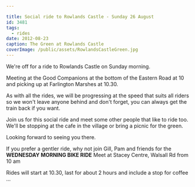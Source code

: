 ```yaml
---

title: Social ride to Rowlands Castle - Sunday 26 August
id: 3481
tags:
  - rides
date: 2012-08-23
caption: The Green at Rowlands Castle
coverImage: /public/assets/RowlandsCastleGreen.jpg
---
```


We're off for a ride to Rowlands Castle on Sunday morning.

Meeting at the Good Companions at the bottom of the Eastern Road at 10 and picking up at Farlington Marshes at 10.30.

As with all the rides, we will be progressing at the speed that suits all riders so we won't leave anyone behind and don't forget, you can always get the train back if you want.

Join us for this social ride and meet some other people that like to ride too. We'll be stopping at the cafe in the village or bring a picnic for the green.

Looking forward to seeing you there.

If you prefer a gentler ride, why not join Gill, Pam and friends for the **WEDNESDAY MORNING BIKE RIDE** Meet at Stacey Centre, Walsall Rd from 10 am

Rides will start at 10.30, last for about 2 hours and include a stop for coffee …